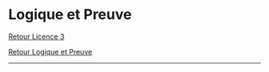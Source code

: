 # Logique et Preuve


[Retour Licence 3](https://mcheungsen.github.io/cours/ "Licence 3")

[Retour Logique et Preuve](index.md)

---


<script src="https://polyfill.io/v3/polyfill.min.js?features=es6"></script>
<script id="MathJax-script" async src="https://cdn.jsdelivr.net/npm/mathjax@3/es5/tex-mml-chtml.js"></script>